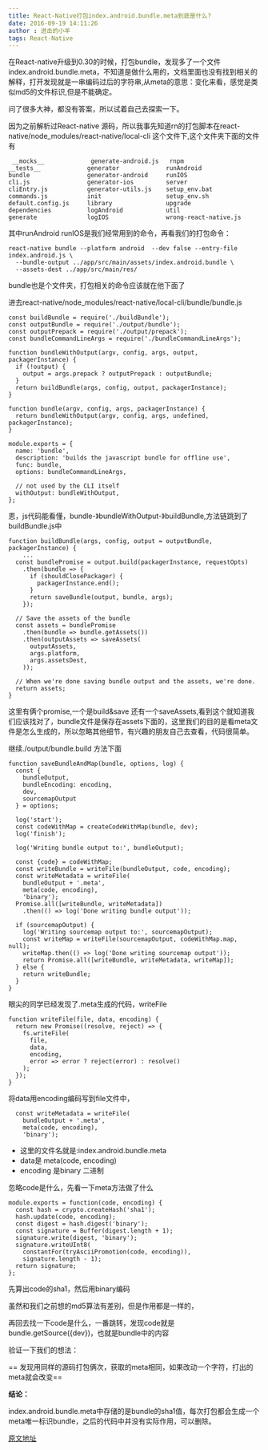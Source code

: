 ```yaml
---
title: React-Native打包index.android.bundle.meta到底是什么?
date: 2016-09-19 14:11:26
author : 进击的小羊
tags: React-Native
---
```

在React-native升级到0.30的时候，打包bundle，发现多了一个文件index.android.bundle.meta，不知道是做什么用的，文档里面也没有找到相关的解释，打开发现就是一串编码过后的字符串,从meta的意思：变化来看，感觉是类似md5的文件标识,但是不能确定。

<!-- more -->

问了很多大神，都没有答案，所以试着自己去探索一下。

因为之前解析过React-native 源码，所以我事先知道rn的打包脚本在react-native/node_modules/react-native/local-cli 这个文件下,这个文件夹下面的文件有

     __mocks__             generate-android.js   rnpm
    __tests__             generator             runAndroid
    bundle                generator-android     runIOS
    cli.js                generator-ios         server
    cliEntry.js           generator-utils.js    setup_env.bat
    commands.js           init                  setup_env.sh
    default.config.js     library               upgrade
    dependencies          logAndroid            util
    generate              logIOS                wrong-react-native.js

其中runAndroid runIOS是我们经常用到的命令，再看我们的打包命令：

    react-native bundle --platform android  --dev false --entry-file index.android.js \
      --bundle-output ../app/src/main/assets/index.android.bundle \
      --assets-dest ../app/src/main/res/

bundle也是个文件夹，打包相关的命令应该就在他下面了

进去react-native/node_modules/react-native/local-cli/bundle/bundle.js 

```
const buildBundle = require('./buildBundle');
const outputBundle = require('./output/bundle');
const outputPrepack = require('./output/prepack');
const bundleCommandLineArgs = require('./bundleCommandLineArgs');

function bundleWithOutput(argv, config, args, output, packagerInstance) {
  if (!output) {
    output = args.prepack ? outputPrepack : outputBundle;
  }
  return buildBundle(args, config, output, packagerInstance);
}

function bundle(argv, config, args, packagerInstance) {
  return bundleWithOutput(argv, config, args, undefined, packagerInstance);
}

module.exports = {
  name: 'bundle',
  description: 'builds the javascript bundle for offline use',
  func: bundle,
  options: bundleCommandLineArgs,

  // not used by the CLI itself
  withOutput: bundleWithOutput,
};
```

恩，js代码能看懂，bundle-》bundleWithOutput-》buildBundle,方法链跳到了buildBundle.js中

```
function buildBundle(args, config, output = outputBundle, packagerInstance) {
	...
  const bundlePromise = output.build(packagerInstance, requestOpts)
    .then(bundle => {
      if (shouldClosePackager) {
        packagerInstance.end();
      }
      return saveBundle(output, bundle, args);
    });

  // Save the assets of the bundle
  const assets = bundlePromise
    .then(bundle => bundle.getAssets())
    .then(outputAssets => saveAssets(
      outputAssets,
      args.platform,
      args.assetsDest,
    ));

  // When we're done saving bundle output and the assets, we're done.
  return assets;
}
```

这里有俩个promise,一个是build&save 还有一个saveAssets,看到这个就知道我们应该找对了，bundle文件是保存在assets下面的，这里我们的目的是看meta文件是怎么生成的，所以忽略其他细节，有兴趣的朋友自己去查看，代码很简单。

继续./output/bundle.build 方法下面

```
function saveBundleAndMap(bundle, options, log) {
  const {
    bundleOutput,
    bundleEncoding: encoding,
    dev,
    sourcemapOutput
  } = options;

  log('start');
  const codeWithMap = createCodeWithMap(bundle, dev);
  log('finish');

  log('Writing bundle output to:', bundleOutput);

  const {code} = codeWithMap;
  const writeBundle = writeFile(bundleOutput, code, encoding);
  const writeMetadata = writeFile(
    bundleOutput + '.meta',
    meta(code, encoding),
    'binary');
  Promise.all([writeBundle, writeMetadata])
    .then(() => log('Done writing bundle output'));

  if (sourcemapOutput) {
    log('Writing sourcemap output to:', sourcemapOutput);
    const writeMap = writeFile(sourcemapOutput, codeWithMap.map, null);
    writeMap.then(() => log('Done writing sourcemap output'));
    return Promise.all([writeBundle, writeMetadata, writeMap]);
  } else {
    return writeBundle;
  }
}
```

眼尖的同学已经发现了.meta生成的代码，writeFile

```
function writeFile(file, data, encoding) {
  return new Promise((resolve, reject) => {
    fs.writeFile(
      file,
      data,
      encoding,
      error => error ? reject(error) : resolve()
    );
  });
}
```
将data用encoding编码写到file文件中，

      const writeMetadata = writeFile(
        bundleOutput + '.meta',
        meta(code, encoding),
        'binary');


- 这里的文件名就是:index.android.bundle.meta
- data是 meta(code, encoding)
- encoding 是binary 二进制

忽略code是什么，先看一下meta方法做了什么

```
module.exports = function(code, encoding) {
  const hash = crypto.createHash('sha1');
  hash.update(code, encoding);
  const digest = hash.digest('binary');
  const signature = Buffer(digest.length + 1);
  signature.write(digest, 'binary');
  signature.writeUInt8(
    constantFor(tryAsciiPromotion(code, encoding)),
    signature.length - 1);
  return signature;
};
```
先算出code的sha1，然后用binary编码

虽然和我们之前想的md5算法有差别，但是作用都是一样的，

再回去找一下code是什么，一番跳转，发现code就是bundle.getSource({dev})，也就是bundle中的内容

验证一下我们的想法：

==
发现用同样的源码打包俩次，获取的meta相同，如果改动一个字符，打出的meta就会改变==

**结论：**

index.android.bundle.meta中存储的是bundle的sha1值，每次打包都会生成一个meta唯一标识bundle，之后的代码中并没有实际作用，可以删除。


[原文地址](http://xujinyang.github.io/2016/09/19/React-Native%E6%89%93%E5%8C%85index-android-bundle-meta%E5%88%B0%E5%BA%95%E6%98%AF%E4%BB%80%E4%B9%88/)

